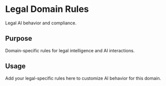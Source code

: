 # Legal Domain Rules

Legal AI behavior and compliance.

## Purpose

Domain-specific rules for legal intelligence and AI interactions.

## Usage

Add your legal-specific rules here to customize AI behavior for this domain.

